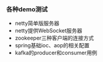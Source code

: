 ### 各种demo测试
- netty简单版服务器
- netty提供WebSocket服务器
- zookeeper三种客户端的连接方式
- spring基础ioc、aop的相关配置
- kafka的producer和consumer用例